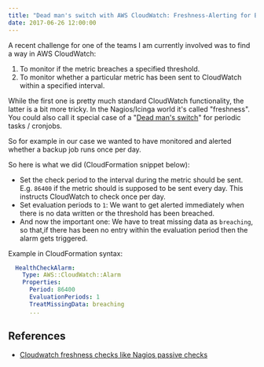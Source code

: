 ```yaml
---
title: "Dead man's switch with AWS CloudWatch: Freshness-Alerting for Backups and Co"
date: 2017-06-26 12:00:00
---
```


A recent challenge for one of the teams I am currently involved was to find a way in AWS CloudWatch:

1. To monitor if the metric breaches a specified threshold.
2. To monitor whether a particular metric has been sent to CloudWatch within a specified interval.

While the first one is pretty much standard CloudWatch functionality, the latter is a bit more tricky. In the Nagios/Icinga world it's called "freshness". You could also call it special case of a "[Dead man's switch](https://en.wikipedia.org/wiki/Dead_man%27s_switch)" for periodic tasks / cronjobs.

 So for example in our case we wanted to have monitored and alerted whether a backup job runs once per day.
 
So here is what we did (CloudFormation snippet below):

- Set the check period to the interval during the metric should be sent. E.g. `86400` if the metric should is supposed to be sent every day. This instructs CloudWatch to check once per day.
- Set evaluation periods to `1`: We want to get alerted immediately when there is no data written or the threshold has been breached. 
- And now the important one: We have to treat missing data as `breaching`, so that,if there has been no entry within the evaluation period then the alarm gets triggered.

Example in CloudFormation syntax:
```yaml
  HealthCheckAlarm:
    Type: AWS::CloudWatch::Alarm
    Properties:
      Period: 86400
      EvaluationPeriods: 1
      TreatMissingData: breaching
      ...
```

## References

 - [Cloudwatch freshness checks like Nagios passive checks](https://serverfault.com/questions/743190/cloudwatch-freshness-checks-like-nagios-passive-checks)